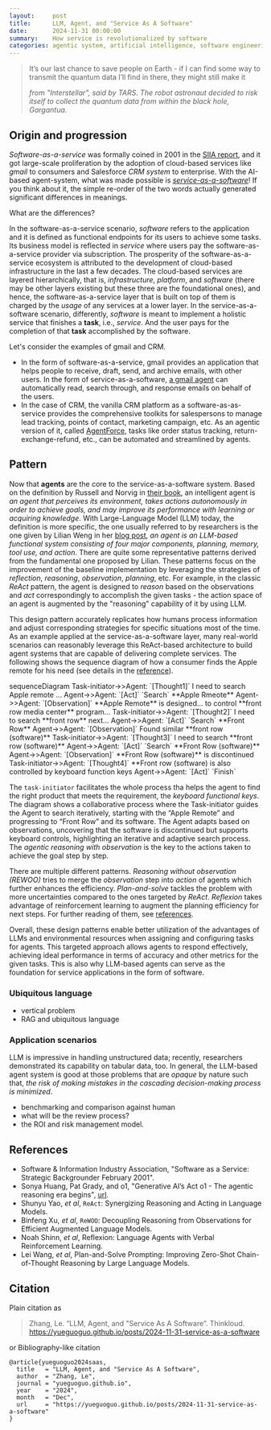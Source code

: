 ```yaml
---
layout:     post
title:      LLM, Agent, and "Service As A Software"
date:       2024-11-31 00:00:00
summary:    How service is revolutionalized by software
categories: agentic system, artificial intelligence, software engineering
---
```


<blockquote>
  <p>It’s our last chance to save people on Earth - if I can find some way to transmit the quantum data I’ll find in there, they might still make it</p>
  <footer><cite title="Interstellar">from "Interstellar", said by TARS. The robot astronaut decided to risk itself to collect the quantum data from within the black hole, Gargantua.</cite></footer>
</blockquote>

## Origin and progression

*Software-as-a-service* was formally coined in 2001 in the [SIIA
report](https://pdfcoffee.com/16993-saas-strategic-backgrounder-pdf-free.html),
and it got large-scale proliferation by the adoption of cloud-based services
like *gmail* to consumers and Salesforce *CRM system* to enterprise. With the
AI-based agent-system, what was made possible is
[*service-as-a-software*](https://www.sequoiacap.com/article/generative-ais-act-o1/)!
If you think about it, the simple re-order of the two words actually generated
significant differences in meanings. 

What are the differences?

In the software-as-a-service scenario, *software* refers to the application and
it is defined as functional endpoints for its users to achieve some tasks. Its
business model is reflected in *service* where users pay the
software-as-a-service provider via subscription. The prosperity of the
software-as-a-service ecosystem is attributed to the development of cloud-based
infrastructure in the last a few decades. The cloud-based services are layered
hierarchically, that is, *infrastructure*, *platform*, and *software* (there may
be other layers existing but these three are the foundational ones), and hence,
the software-as-a-service layer that is built on top of them is charged by the
*usage* of any services at a lower layer. In the service-as-a-software scenario,
differently, *software* is meant to implement a holistic service that finishes a
**task**, i.e., *service*. And the user pays for the completion of that **task**
accomplished by the software. 

Let's consider the examples of gmail and CRM. 

* In the form of software-as-a-service, gmail provides an application that helps
  people to receive, draft, send, and archive emails, with other users. In the
  form of service-as-a-software, [a gmail
  agent](https://python.langchain.com/v0.1/docs/templates/openai-functions-agent-gmail/)
  can automatically read, search through, and response emails on behalf of the
  users. 
* In the case of CRM, the vanilla CRM platform as a software-as-as-service
  provides the comprehensive toolkits for salespersons to manage lead tracking,
  points of contact, marketing campaign, etc. As an agentic version of it,
  called [AgentForce](https://www.salesforce.com/ap/agentforce/use-cases/),
  tasks like order status tracking, return-exchange-refund, etc., can be
  automated and streamlined by agents. 

## Pattern

Now that **agents** are the core to the service-as-a-software system. Based on
the definition by Russell and Norvig in [their
book](http://aima.cs.berkeley.edu/), an intelligent agent is *an agent that
perceives its environment, takes actions autonomously in order to achieve goals,
and may improve its performance with learning or acquiring knowledge*. With
Large-Language Model (LLM) today, the definition is more specific, the one
usually referred to by researchers is the one given by Lilian Weng in her [blog
post](https://lilianweng.github.io/posts/2023-06-23-agent/), *an agent is an
LLM-based functional system consisting of four major components, planning,
memory, tool use, and action*. There are quite some representative patterns
derived from the fundamental one proposed by Lilian. These patterns focus on the
improvement of the baseline implementation by leveraging the strategies of
*reflection*, *reasoning*, *observation*, *planning*, etc. For example, in the
classic *ReAct* pattern, the agent is designed to *reason* based on the
observations and *act* correspondingly to accomplish the given tasks - the
action space of an agent is augmented by the "reasoning" capability of it by
using LLM. 

This design pattern accurately replicates how humans process information and
adjust corresponding strategies for specific situations most of the time. As an
example applied at the service-as-a-software layer, many real-world scenarios
can reasonably leverage this ReAct-based architecture to build agent systems
that are capable of delivering complete services. The following shows the
sequence diagram of how a consumer finds the Apple remote for his need (see
details in the [reference](#references)). 

<html lang="en">
   <head>
	 <script src="https://cdnjs.cloudflare.com/ajax/libs/mermaid/10.1.0/mermaid.min.js"></script>
    </head>
	 
<div class="mermaid">
sequenceDiagram
    Task-initiator->>Agent: `[Thought1]` I need to search Apple remote ...
    Agent->>Agent: `[Act]` `Search` **Apple Rmeote**
    Agent->>Agent: `[Observation]` **Apple Remote** is designed... to control **front row media center** program... 
    Task-initiator->>Agent: `[Thought2]` I need to search **front row** next...
    Agent->>Agent: `[Act]` `Search` **Front Row**
    Agent->>Agent: `[Observation]` Found similar **front row (software)**
    Task-initiator->>Agent: `[Thought3]` I need to search **front row (software)**
    Agent->>Agent: `[Act]` `Search` **Front Row (software)**
    Agent->>Agent: `[Observation]` **Front Row (software)** is discontinued
    Task-initiator->>Agent: `[Thought4]` **Front row (software) is also controlled by keyboard function keys
    Agent->>Agent: `[Act]` `Finish` 
</div>
</html>

The `task-initiator` facilitates the whole process tha helps the agent to find
the right product that meets the requirement, the *keyboard functional keys*.
The diagram shows a collaborative process where the Task-initiator guides the
Agent to search iteratively, starting with the “Apple Remote” and progressing to
“Front Row” and its software. The Agent adapts based on observations, uncovering
that the software is discontinued but supports keyboard controls, highlighting
an iterative and adaptive search process. The *agentic reasoning with
observation* is the key to the actions taken to achieve the goal step by step. 

There are multiple different patterns. *Reasoning without observation (REWOO)*
tries to merge the *observation* step into *action* of agents which further
enhances the efficiency. *Plan-and-solve* tackles the problem with more
uncertainties compared to the ones targeted by *ReAct*. *Reflexion* takes
advantage of reinforcement learning to augment the planning efficiency for next
steps. For further reading of them, see [references](#references).

Overall, these design patterns enable better utilization of the advantages of
LLMs and environmental resources when assigning and configuring tasks for
agents. This targeted approach allows agents to respond effectively, achieving
ideal performance in terms of accuracy and other metrics for the given tasks.
This is also why LLM-based agents can serve as the foundation for service
applications in the form of software.

### Ubiquitous language

* vertical problem
* RAG and ubiquitous language

### Application scenarios

LLM is impressive in handling unstructured data; recently, researchers
demonstrated its capability on tabular data, too. In general, the LLM-based
agent system is good at those problems that are *opaque* by nature such that,
*the risk of making mistakes in the cascading decision-making process is
minimized*. 

* benchmarking and comparison against human
* what will be the review process?
* the ROI and risk management model.

## References

- Software & Information Industry Association, "Software as a Service: Strategic
  Backgrounder February 2001".
- Sonya Huang, Pat Grady, and o1, "Generative AI’s Act o1 - The agentic
  reasoning era begins",
  [url](https://www.sequoiacap.com/article/generative-ais-act-o1/).
- Shunyu Yao, *et al*, `ReAct`: Synergizing Reasoning and Acting in Language
  Models.
- Binfeng Xu, *et al*, `ReWOO`: Decoupling Reasoning from Observations for
  Efficient Augmented Language Models.
- Noah Shinn, *et al*, Reflexion: Language Agents with Verbal Reinforcement Learning.
- Lei Wang, *et al*, Plan-and-Solve Prompting: Improving Zero-Shot
  Chain-of-Thought Reasoning by Large Language Models.

## Citation

Plain citation as

> Zhang, Le. “LLM, Agent, and "Service As A Software”. Thinkloud. https://yueguoguo.github.io/posts/2024-11-31-service-as-a-software

or Bibliography-like citation
```
@article{yueguoguo2024saas,
  title   = "LLM, Agent, and "Service As A Software",
  author  = "Zhang, Le",
  journal = "yueguoguo.github.io",
  year    = "2024",
  month   = "Dec",
  url     = "https://yueguoguo.github.io/posts/2024-11-31-service-as-a-software"
}
```
